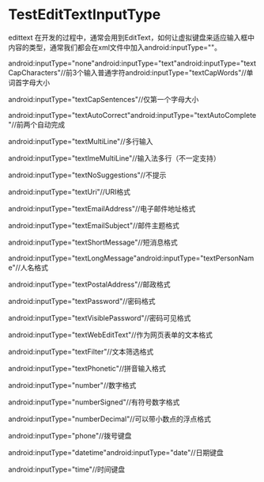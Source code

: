 # TestEditTextInputType
edittext
在开发的过程中，通常会用到EditText，如何让虚拟键盘来适应输入框中内容的类型，通常我们都会在xml文件中加入android:inputType=""。

android:inputType="none"android:inputType="text"android:inputType="textCapCharacters"//前3个输入普通字符android:inputType="textCapWords"//单词首字母大小

android:inputType="textCapSentences"//仅第一个字母大小

android:inputType="textAutoCorrect"android:inputType="textAutoComplete"//前两个自动完成

android:inputType="textMultiLine"//多行输入

android:inputType="textImeMultiLine"//输入法多行（不一定支持）

android:inputType="textNoSuggestions"//不提示

android:inputType="textUri"//URI格式

android:inputType="textEmailAddress"//电子邮件地址格式

android:inputType="textEmailSubject"//邮件主题格式

android:inputType="textShortMessage"//短消息格式

android:inputType="textLongMessage"android:inputType="textPersonName"//人名格式

android:inputType="textPostalAddress"//邮政格式

android:inputType="textPassword"//密码格式

android:inputType="textVisiblePassword"//密码可见格式

android:inputType="textWebEditText"//作为网页表单的文本格式

android:inputType="textFilter"//文本筛选格式

android:inputType="textPhonetic"//拼音输入格式

android:inputType="number"//数字格式

android:inputType="numberSigned"//有符号数字格式

android:inputType="numberDecimal"//可以带小数点的浮点格式

android:inputType="phone"//拨号键盘

android:inputType="datetime"android:inputType="date"//日期键盘

android:inputType="time"//时间键盘
